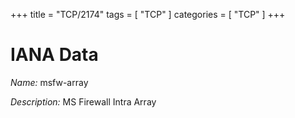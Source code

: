 +++
title = "TCP/2174"
tags = [ "TCP" ]
categories = [ "TCP" ]
+++

# IANA Data

_Name:_ msfw-array

_Description:_ MS Firewall Intra Array

